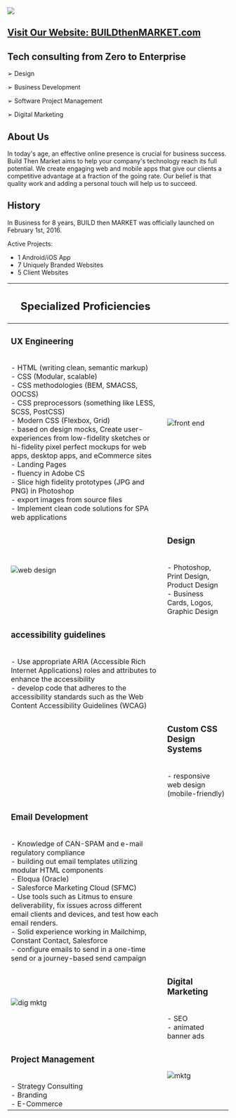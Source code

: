 <picture>
  <source srcset="https://firebasestorage.googleapis.com/v0/b/buildthenmarket-3cb50.appspot.com/o/img%2Fhome%2FLogo%20white%20-%20BUILD%20then%20MARKET%202023.png?alt=media&token=667f478c-9bc3-4dcb-8d3b-27865a5c8b62" media="(prefers-color-scheme: dark)">
  <img src="https://firebasestorage.googleapis.com/v0/b/buildthenmarket-3cb50.appspot.com/o/img%2Fhome%2FArtboard%201%400.5x.png?alt=media&token=75e45069-1327-4656-91ba-58dc9d9650e1">
</picture>

## <a href="https://buildthenmarket.com">Visit Our Website: BUILDthenMARKET.com</a>

## Tech consulting from Zero to Enterprise

➢ Design

➢ Business Development

➢ Software Project Management

➢ Digital Marketing

## About Us

In today's age, an effective online presence is crucial for business success. Build Then Market aims to help your company's technology reach its full potential. We create engaging web and mobile apps that give our clients a competitive advantage at a fraction of the going rate. Our belief is that quality work and adding a personal touch will help us to succeed.

## History

In Business for 8 years, BUILD then MARKET was officially launched on February 1st, 2016.

Active Projects:

- 1 Android/iOS App
- 7 Uniquely Branded Websites
- 5 Client Websites

| <h2>Specialized Proficiencies</h2> | |
|---|---|
| <h3>UX Engineering</h3><br>- HTML (writing clean, semantic markup)<br>- CSS (Modular, scalable)<br>- CSS methodologies (BEM, SMACSS, OOCSS)<br>- CSS preprocessors (something like LESS, SCSS, PostCSS)<br>- Modern CSS (Flexbox, Grid)<br>- based on design mocks, Create user-experiences from low-fidelity sketches or hi-fidelity pixel perfect mockups for web apps, desktop apps, and eCommerce sites<br>- Landing Pages<br>- fluency in Adobe CS<br>  - Slice high fidelity prototypes (JPG and PNG) in Photoshop<br>  - export images from source files<br>- Implement clean code solutions for SPA web applications|![front end](https://firebasestorage.googleapis.com/v0/b/buildthenmarket-3cb50.appspot.com/o/img%2Fhome%2Fdevelop.jpg?alt=media&token=4c2c60ba-afc1-4e54-b593-85ff64768282)
|![web design](https://firebasestorage.googleapis.com/v0/b/buildthenmarket-3cb50.appspot.com/o/img%2Fhome%2Fweb-design.png?alt=media&token=baa717cd-5540-4934-a084-a79a3b7d6596)| <h3>Design</h3><br>- Photoshop, Print Design, Product Design<br>- Business Cards, Logos, Graphic Design
|<h3>accessibility guidelines</h3><br>- Use appropriate ARIA (Accessible Rich Internet Applications) roles and attributes to enhance the accessibility<br>- develop code that adheres to the accessibility standards such as the Web Content Accessibility Guidelines (WCAG) |
|| <h3>Custom CSS Design Systems</h3><br>- responsive web design (mobile-friendly)
|<h3>Email Development</h3><br>- Knowledge of CAN-SPAM and e-mail regulatory compliance<br>- building out email templates utilizing modular HTML components<br>- Eloqua (Oracle)<br>- Salesforce Marketing Cloud (SFMC)<br>- Use tools such as Litmus to ensure deliverability, fix issues across different email clients and devices, and test how each email renders.<br>- Solid experience working in Mailchimp, Constant Contact, Salesforce<br>- configure emails to send in a one-time send or a journey-based send campaign
|![dig mktg](https://firebasestorage.googleapis.com/v0/b/buildthenmarket-3cb50.appspot.com/o/img%2Fhome%2Ffunnel.jpg?alt=media&token=f820e3ae-b102-47ce-ab5e-07acaaed2671)|<h3>Digital Marketing</h3><br>- SEO<br>- animated banner ads
|<h3>Project Management</h3><br>- Strategy Consulting<br>- Branding<br>- E-Commerce | ![mktg](https://firebasestorage.googleapis.com/v0/b/buildthenmarket-3cb50.appspot.com/o/img%2Fservices%2Fbizdev%2Fmktg-content.jpg?alt=media&token=2a62665b-5399-4917-bcfe-bf12c653aedf)
